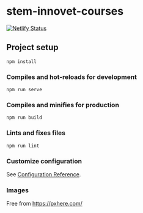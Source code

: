 # stem-innovet-courses

[![Netlify Status](https://api.netlify.com/api/v1/badges/98c13a7c-04fa-4a09-999d-4047c863b39c/deploy-status)](https://app.netlify.com/sites/iot-slimme-school/deploys)

## Project setup
```
npm install
```

### Compiles and hot-reloads for development
```
npm run serve
```

### Compiles and minifies for production
```
npm run build
```

### Lints and fixes files
```
npm run lint
```

### Customize configuration
See [Configuration Reference](https://cli.vuejs.org/config/).

### Images

Free from https://pxhere.com/